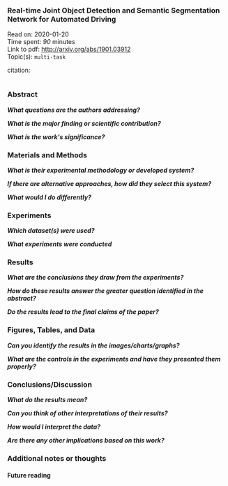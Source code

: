 <!--
{"title": "Real-time Joint Object Detection and Semantic Segmentation Network for Automated Driving", "url": "http://arxiv.org/abs/1901.03912", "topics": "multi-task", "date": "2020-01-20", "estimated_minutes": "90"}
-->
### Real-time Joint Object Detection and Semantic Segmentation Network for Automated Driving

Read on: 2020-01-20  
Time spent: *90* minutes  
Link to pdf: http://arxiv.org/abs/1901.03912  
Topic(s): `multi-task`

citation:
```

```

### Abstract

__*What questions are the authors addressing?*__

__*What is the major finding or scientific contribution?*__

__*What is the work's significance?*__

### Materials and Methods

__*What is their experimental methodology or developed system?*__

__*If there are alternative approaches, how did they select this system?*__

__*What would I do differently?*__

### Experiments

__*Which dataset(s) were used?*__

__*What experiments were conducted*__

### Results

__*What are the conclusions they draw from the experiments?*__

__*How do these results answer the greater question identified in the abstract?*__

__*Do the results lead to the final claims of the paper?*__

### Figures, Tables, and Data

__*Can you identify the results in the images/charts/graphs?*__

__*What are the controls in the experiments and have they presented them properly?*__

### Conclusions/Discussion

__*What do the results mean?*__

__*Can you think of other interpretations of their results?*__

__*How would I interpret the data?*__

__*Are there any other implications based on this work?*__

### Additional notes or thoughts

#### Future reading
